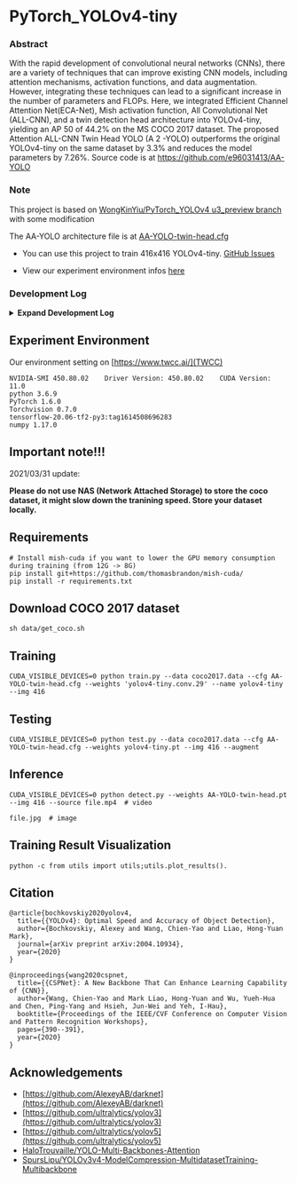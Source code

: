# PyTorch_YOLOv4-tiny

### Abstract
With the rapid development of convolutional neural networks (CNNs), there are a variety of techniques that can improve existing CNN models, including attention mechanisms, activation functions, and data augmentation. However, integrating these techniques can lead to a significant increase in the number of parameters and FLOPs. Here, we integrated Efficient Channel Attention Net(ECA-Net), Mish activation function, All Convolutional Net (ALL-CNN), and a twin detection head architecture into YOLOv4-tiny, yielding an AP 50 of 44.2% on the MS COCO 2017 dataset. The proposed Attention ALL-CNN Twin Head YOLO (A 2 -YOLO) outperforms the original YOLOv4-tiny on the same dataset by 3.3% and reduces the model parameters by 7.26%. Source code is at https://github.com/e96031413/AA-YOLO

### Note
This project is based on [WongKinYiu/PyTorch_YOLOv4 u3_preview branch](https://github.com/WongKinYiu/PyTorch_YOLOv4/tree/u3_preview) with some modification

The AA-YOLO architecture file is at [AA-YOLO-twin-head.cfg](https://github.com/e96031413/PyTorch_YOLOv4-tiny/blob/main/cfg/AA-YOLO-twin-head.cfg)

- You can use this project to train 416x416 YOLOv4-tiny.
[GitHub Issues](https://github.com/WongKinYiu/ScaledYOLOv4/issues/41)

- View our experiment environment infos [here](https://github.com/e96031413/PyTorch_YOLOv4-tiny/blob/main/experiment-info.md)

### Development Log
<details><summary> <b>Expand Development Log</b> </summary>

### 2021/03/04更新：
使用test.py針對Cross-Stitch架構進行AP測試時，必須到test.py的第43行將model.fuse()功能關閉
```
#model.fuse()
```

### 2021/02/08更新：
新增detect.py計算FPS功能 (detect.py的第8行、138~140行、171行)
```
# line 8
FPS_avg = []

# line 138~140
from statistics import mean 
print('%sDone. (FPS:%.1f)' % (s, 1/(t2 - t1)))
FPS_avg.append(1/(t2-t1))

# line 171
print('Avg FPS: (%.1f)' % (mean(FPS_avg)))
```

解決test.py執行時遇到numpy必須要1.17版本及No module named 'pycocotools'的方法:
```bash
#移除所有numpy
pip uninstall numpy
#安裝1.17版本numpy
pip install numpy==1.17
#安裝pycocotools
pip install pycocotools
#執行test.py
python test.py --data coco2017.data --cfg yolov4-tiny.cfg --weights yolov4-tiny.pt --img 416 --augment
```

### 2021/01/10更新：
新增支援yolov4.conv.137的Pre-trained weight功能(在model.py第456~456行)
```
    elif file == 'yolov4.conv.137':
        cutoff = 137
```

### 2020/12/29更新：
新增YOLOv4-tiny的RouteGroup功能

[Feature-request: YOLOv4-tiny #1350](https://github.com/ultralytics/yolov3/issues/1350#issuecomment-651602149)

新增ReLU6(在utils/layers.py)、ReLU(在utils/layers.py)、DepthWise Convolution(在models.py)、ShuffleNetUnit(在models.py)

**如何透過[u5版本](https://github.com/WongKinYiu/PyTorch_YOLOv4/tree/u5)的yaml檔案進行backbone修改？**

[Yolov4 with Efficientnet b0-b7 Backbone](https://shihyung1221.medium.com/yolov4-with-efficientnet-b0-b7-backbone-529d0ce67cf0)

[Yolov4 with MobileNet V2/V3 Backbone](https://shihyung1221.medium.com/yolov4-with-mobilenet-v2-v3-backbone-c18c0f10bc29)

[Yolov4 with Resnext50/ SE-Resnet50 Backbones](https://shihyung1221.medium.com/yolov4-with-resnext50-se-resnet50-backbones-c324242c48f4)

[Yolov4 with Resnet Backbone](https://shihyung1221.medium.com/yolov4-with-resnet-backbone-eb141b6e79ca)

[Yolov4 with VGG Backbone](https://shihyung1221.medium.com/yolov4-with-vgg-backbone-ae0cedab4f0f)

### 2020/12/28更新：
新增以下四篇Paper的程式碼(在models.py、utils/layers.py)

SE Block paper : [arxiv.org/abs/1709.01507](arxiv.org/abs/1709.01507)

CBAM Block paper : [arxiv.org/abs/1807.06521](arxiv.org/abs/1807.06521)

ECA Block paper : [arxiv.org/abs/1910.03151](arxiv.org/abs/1910.03151)

Funnel Activation for Visual Recognition : [arxiv.org/abs/2007.11824](arxiv.org/abs/2007.11824)


### 2020/12/1更新：
修改了PyTorch_YOLOv4的u3_preview當中，models.py第355行(支援pre-trained weight)、train.py第67行(支援32倍數的解析度)、dataset.py第262及267行(處理dataset相對路徑的問題)
models.py line 355
```python
def load_darknet_weights(self, weights, cutoff=-1):
    # Parses and loads the weights stored in 'weights'
    # Establish cutoffs (load layers between 0 and cutoff. if cutoff = -1 all are loaded)
    file = Path(weights).name
    if file == 'darknet53.conv.74':
        cutoff = 75
    elif file == 'yolov3-tiny.conv.15':
        cutoff = 15
    elif file == 'yolov4-tiny.conv.29':
        cutoff = 29
	.
	.
	.
	.
```
train.py line 67
```python
    gs = 32  # (pixels) grid size # 原本gs = 64改成32
    assert math.fmod(imgsz_min, gs) == 0, '--img-size %g must be a %g-multiple' % (imgsz_min, gs)
```
utils/dataset.py  line 262 and 267
```python
class LoadImagesAndLabels(Dataset):  # for training/testing
    def __init__(self, path, img_size=416, batch_size=16, augment=False, hyp=None, rect=False, image_weights=False,
                 cache_images=False, single_cls=False):
        path = str(Path(path))  # os-agnostic
        parent = str(Path(path).parent) + os.sep                              # add this
        assert os.path.isfile(path), 'File not found %s. See %s' % (path, help_url)
        with open(path, 'r') as f:
            self.img_files = [x.replace('/', os.sep) for x in f.read().splitlines()  # os-agnostic
                              if os.path.splitext(x)[-1].lower() in img_formats]
            self.img_files = [x.replace('./', parent) if x.startswith('./') else x for x in self.img_files]    # add this
```
</details>

## Experiment Environment

Our environment setting on [https://www.twcc.ai/](TWCC)
```
NVIDIA-SMI 450.80.02    Driver Version: 450.80.02    CUDA Version: 11.0
python 3.6.9 
PyTorch 1.6.0
Torchvision 0.7.0
tensorflow-20.06-tf2-py3:tag1614508696283
numpy 1.17.0
```

## Important note!!!
2021/03/31 update:

**Please do not use NAS (Network Attached Storage) to store the coco dataset, it might slow down the tranining speed. Store your dataset locally.**

## Requirements

```
# Install mish-cuda if you want to lower the GPU memory consumption during training (from 12G -> 8G) 
pip install git+https://github.com/thomasbrandon/mish-cuda/
pip install -r requirements.txt
```

## Download COCO 2017 dataset
```
sh data/get_coco.sh
```

## Training

```
CUDA_VISIBLE_DEVICES=0 python train.py --data coco2017.data --cfg AA-YOLO-twin-head.cfg --weights 'yolov4-tiny.conv.29' --name yolov4-tiny --img 416
```

## Testing

```
CUDA_VISIBLE_DEVICES=0 python test.py --data coco2017.data --cfg AA-YOLO-twin-head.cfg --weights yolov4-tiny.pt --img 416 --augment
```

## Inference
```
CUDA_VISIBLE_DEVICES=0 python detect.py --weights AA-YOLO-twin-head.pt --img 416 --source file.mp4  # video
                                                                                    file.jpg  # image 
```

## Training Result Visualization
```
python -c from utils import utils;utils.plot_results().
```

## Citation

```
@article{bochkovskiy2020yolov4,
  title={{YOLOv4}: Optimal Speed and Accuracy of Object Detection},
  author={Bochkovskiy, Alexey and Wang, Chien-Yao and Liao, Hong-Yuan Mark},
  journal={arXiv preprint arXiv:2004.10934},
  year={2020}
}
```

```
@inproceedings{wang2020cspnet,
  title={{CSPNet}: A New Backbone That Can Enhance Learning Capability of {CNN}},
  author={Wang, Chien-Yao and Mark Liao, Hong-Yuan and Wu, Yueh-Hua and Chen, Ping-Yang and Hsieh, Jun-Wei and Yeh, I-Hau},
  booktitle={Proceedings of the IEEE/CVF Conference on Computer Vision and Pattern Recognition Workshops},
  pages={390--391},
  year={2020}
}
```

## Acknowledgements

* [https://github.com/AlexeyAB/darknet](https://github.com/AlexeyAB/darknet)
* [https://github.com/ultralytics/yolov3](https://github.com/ultralytics/yolov3)
* [https://github.com/ultralytics/yolov5](https://github.com/ultralytics/yolov5)
* [HaloTrouvaille/YOLO-Multi-Backbones-Attention](https://github.com/HaloTrouvaille/YOLO-Multi-Backbones-Attention/tree/1f425d379783b6d132b44f14ecfd251d8e2448fa)
* [SpursLipu/YOLOv3v4-ModelCompression-MultidatasetTraining-Multibackbone](https://github.com/SpursLipu/YOLOv3v4-ModelCompression-MultidatasetTraining-Multibackbone)
